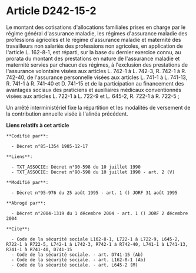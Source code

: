 # Article D242-15-2

Le montant des cotisations d'allocations familiales prises en charge par le régime général d'assurance maladie, les régimes
d'assurance maladie des professions agricoles et le régime d'assurance maladie et maternité des travailleurs non salariés des
professions non agricoles, en application de l'article L. 162-8-1, est réparti, sur la base du dernier exercice connu, au
prorata du montant des prestations en nature de l'assurance maladie et maternité servies par chacun des régimes, à
l'exclusion des prestations de l'assurance volontaire visées aux articles L. 742-1 à L. 742-3, R. 742-1 à R. 742-40, de
l'assurance personnelle visées aux articles L. 741-1 à L. 741-13, R. 741-1 à R. 741-40 et D. 741-15 et de la participation au
financement des avantages sociaux des praticiens et auxiliaires médicaux conventionnés visées aux articles L. 722-1 à L.
722-9 et L. 645-2, R. 722-1 à R. 722-5 ;

Un arrêté interministériel fixe la répartition et les modalités de versement de la contribution annuelle visée à l'alinéa
précédent.

**Liens relatifs à cet article**

	**Codifié par**:

	  - Décret n°85-1354 1985-12-17

	**Liens**:

	  - TXT_ASSOCIE: Décret n°90-598 du 10 juillet 1990
	  - TXT_ASSOCIE: Décret n°90-598 du 10 juillet 1990 - art. 2 (V)

	**Modifié par**:

	  - Décret n°95-976 du 25 août 1995 - art. 1 () JORF 31 août 1995

	**Abrogé par**:

	  - Décret n°2004-1319 du 1 décembre 2004 - art. 1 () JORF 2 décembre 2004

	**Cite**:

	  - Code de la sécurité sociale L162-8-1, L722-1 à L722-9, L645-2, R722-1 à R722-5, L742-1 à L742-3, R742-1 à R742-40, L741-1 à L741-13, R741-1 à R741-40, D741-15
	  - Code de la sécurité sociale. - art. D741-15 (Ab)
	  - Code de la sécurité sociale. - art. L162-8-1 (Ab)
	  - Code de la sécurité sociale. - art. L645-2 (M)
